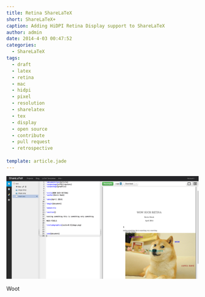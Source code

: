 ```yaml
---
title: Retina ShareLaTeX
short: ShareLaTeX+
caption: Adding HiDPI Retina Display support to ShareLaTeX
author: admin
date: 2014-4-03 00:47:52
categories:
  - ShareLaTeX
tags:
  - draft
  - latex
  - retina
  - mac
  - hidpi
  - pixel
  - resolution
  - sharelatex
  - tex
  - display
  - open source
  - contribute
  - pull request
  - retrospective

template: article.jade
---
```


![](retina.png)

Woot